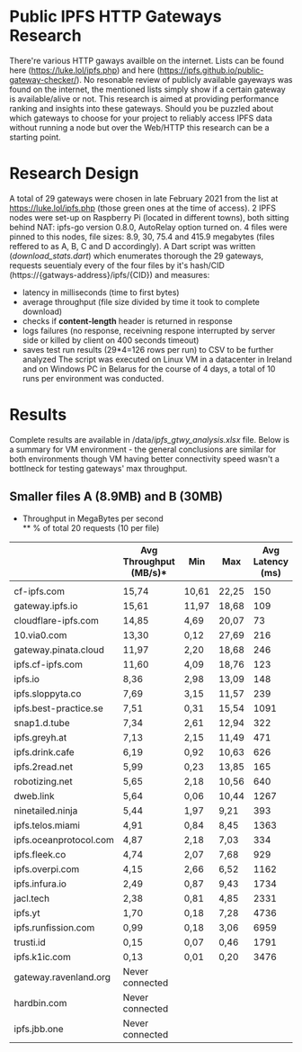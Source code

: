 # Public IPFS HTTP Gateways Research
There're various HTTP gaways availble on the internet. Lists can be found here (https://luke.lol/ipfs.php) and here (https://ipfs.github.io/public-gateway-checker/). No resonable review of publicly available gayeways was found on the internet, the mentioned lists simply show if a certain gateway is available/alive or not. This research is aimed at providing performance ranking and insights into these gateways. Should you be puzzled about which gateways to choose for your  project to reliably access IPFS data without running a node but over the Web/HTTP this research can be a starting point.
# Research Design
A total of 29 gateways were chosen in late February 2021 from the list at https://luke.lol/ipfs.php (those green ones at the time of access).
2 IPFS nodes were set-up on Raspberry Pi (located in different towns), both sitting behind NAT: ipfs-go version 0.8.0, AutoRelay option turned on. 4 files were pinned to this nodes, file sizes: 8.9, 30, 75.4 and 415.9 megabytes (files reffered to as A, B, C and D accordingly).
A Dart script was written (*download_stats.dart*) which enumerates thorough the 29 gateways, requests seuentialy every of the four files by it's hash/CID (https://{gatways-address}/ipfs/{CID}) and measures:
- latency in milliseconds (time to first bytes) 
- average throughput (file size divided by time it took to complete download)
- checks if **content-length** header is returned in response
- logs failures (no response, receivning respone interrupted by server side or killed by client on 400 seconds timeout)
- saves test run results (29*4=126 rows per run) to CSV to be further analyzed
The script was executed on Linux VM in a datacenter in Ireland and on Windows PC in Belarus for the course of 4 days, a total of 10 runs per environment was conducted.
# Results
Complete results are available in /data/_ipfs_gtwy_analysis.xlsx_ file. Below is a summary for VM environment - the general conclusions are similar for both environments though VM having better connectivity speed wasn't a bottlneck for testing gateways' max throughput.

## Smaller files A (8.9MB) and B (30MB)	
 * Throughput in MegaBytes per second	
 ** % of total 20 requests (10 per file)

|                        | Avg Throughput<br>(MB/s)\* | Min   | Max   | Avg Latency<br>(ms) | Content-length | % Downloads failed\*\* |
| ---------------------- | -------------------------- | ----- | ----- | ------------------- | -------------- | ---------------------- |
|  |
| cf-ipfs.com            | 15,74                      | 10,61 | 22,25 | 150                 | No             | 0%                     |
| gateway.ipfs.io        | 15,61                      | 11,97 | 18,68 | 109                 | Yes            | 0%                     |
| cloudflare-ipfs.com    | 14,85                      | 4,69  | 20,07 | 73                  | No             | 0%                     |
| 10.via0.com            | 13,30                      | 0,12  | 27,69 | 216                 | Yes            | 0%                     |
| gateway.pinata.cloud   | 11,97                      | 2,20  | 18,68 | 246                 | Yes            | 0%                     |
| ipfs.cf-ipfs.com       | 11,60                      | 4,09  | 18,76 | 123                 | No             | 0%                     |
| ipfs.io                | 8,36                       | 2,98  | 13,09 | 148                 | Yes            | 0%                     |
| ipfs.sloppyta.co       | 7,69                       | 3,15  | 11,57 | 239                 | Yes            | 0%                     |
| ipfs.best-practice.se  | 7,51                       | 0,31  | 15,54 | 1091                | Yes            | 20%                    |
| snap1.d.tube           | 7,34                       | 2,61  | 12,94 | 322                 | Yes            | 0%                     |
| ipfs.greyh.at          | 7,13                       | 2,15  | 11,49 | 471                 | Yes            | 0%                     |
| ipfs.drink.cafe        | 6,19                       | 0,92  | 10,63 | 626                 | Yes            | 0%                     |
| ipfs.2read.net         | 5,99                       | 0,23  | 13,85 | 165                 | Yes            | 0%                     |
| robotizing.net         | 5,65                       | 2,18  | 10,56 | 640                 | Yes            | 0%                     |
| dweb.link              | 5,64                       | 0,06  | 10,44 | 1267                | Yes            | 0%                     |
| ninetailed.ninja       | 5,44                       | 1,97  | 9,21  | 393                 | Yes            | 0%                     |
| ipfs.telos.miami       | 4,91                       | 0,84  | 8,45  | 1363                | Yes            | 0%                     |
| ipfs.oceanprotocol.com | 4,87                       | 2,18  | 7,03  | 334                 | Yes            | 70%                    |
| ipfs.fleek.co          | 4,74                       | 2,07  | 7,68  | 929                 | Yes            | 0%                     |
| ipfs.overpi.com        | 4,15                       | 2,66  | 6,52  | 1162                | Yes            | 0%                     |
| ipfs.infura.io         | 2,49                       | 0,87  | 9,43  | 1734                | Yes            | 0%                     |
| jacl.tech              | 2,38                       | 0,81  | 4,85  | 2331                | Yes            | 0%                     |
| ipfs.yt                | 1,70                       | 0,18  | 7,28  | 4736                | No             | 0%                     |
| ipfs.runfission.com    | 0,99                       | 0,18  | 3,06  | 6959                | Yes            | 0%                     |
| trusti.id              | 0,15                       | 0,07  | 0,46  | 1791                | Yes            | 5%                     |
| ipfs.k1ic.com          | 0,13                       | 0,01  | 0,20  | 3476                | Yes            | 20%                    |
| gateway.ravenland.org  | Never connected            |
| hardbin.com            | Never connected            |
| ipfs.jbb.one           | Never connected            |

